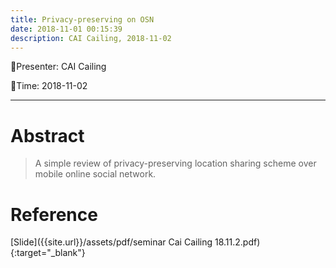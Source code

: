 ```yaml
---
title: Privacy-preserving on OSN
date: 2018-11-01 00:15:39
description: CAI Cailing, 2018-11-02
---
```


<!-- more -->

:tada:Presenter: CAI Cailing

:tada:Time: 2018-11-02

---
# Abstract
> A simple review of privacy-preserving location sharing scheme over mobile online social network.


# Reference 
[Slide]({{site.url}}/assets/pdf/seminar Cai Cailing 18.11.2.pdf){:target="_blank"}



